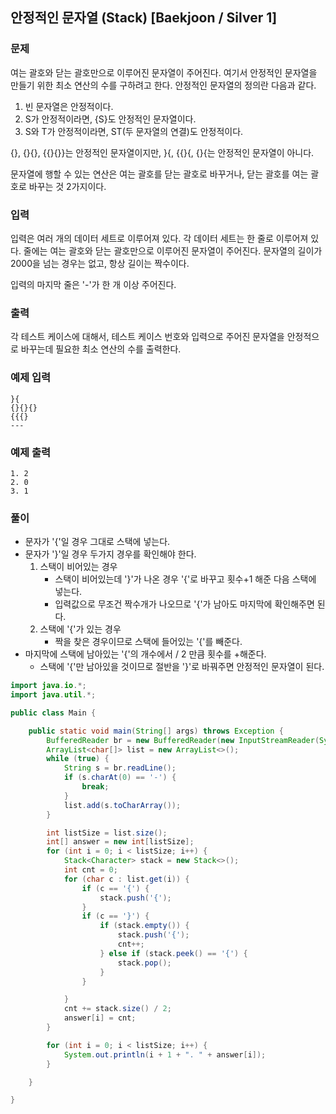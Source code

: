## 안정적인 문자열 (Stack) [Baekjoon / Silver 1]

### 문제

여는 괄호와 닫는 괄호만으로 이루어진 문자열이 주어진다. 여기서 안정적인 문자열을 만들기 위한 최소 연산의 수를 구하려고 한다. 안정적인 문자열의 정의란 다음과 같다.

1. 빈 문자열은 안정적이다.
2. S가 안정적이라면, {S}도 안정적인 문자열이다.
3. S와 T가 안정적이라면, ST(두 문자열의 연결)도 안정적이다.

{}, {}{}, {{}{}}는 안정적인 문자열이지만, }{, {{}{, {}{는 안정적인 문자열이 아니다.

문자열에 행할 수 있는 연산은 여는 괄호를 닫는 괄호로 바꾸거나, 닫는 괄호를 여는 괄호로 바꾸는 것 2가지이다.

### 입력

입력은 여러 개의 데이터 세트로 이루어져 있다. 각 데이터 세트는 한 줄로 이루어져 있다. 줄에는 여는 괄호와 닫는 괄호만으로 이루어진 문자열이 주어진다. 문자열의 길이가 2000을 넘는 경우는 없고, 항상 길이는 짝수이다.

입력의 마지막 줄은 '-'가 한 개 이상 주어진다.

### 출력

각 테스트 케이스에 대해서, 테스트 케이스 번호와 입력으로 주어진 문자열을 안정적으로 바꾸는데 필요한 최소 연산의 수를 출력한다.

### 예제 입력

```
}{
{}{}{}
{{{}
---
```

### 예제 출력

```
1. 2
2. 0
3. 1
```

### 풀이

- 문자가 '{'일 경우 그대로 스택에 넣는다.
- 문자가 '}'일 경우 두가지 경우를 확인해야 한다.
  1. 스택이 비어있는 경우
      - 스택이 비어있는데 '}'가 나온 경우 '{'로 바꾸고 횟수+1 해준 다음 스택에 넣는다.
      - 입력값으로 무조건 짝수개가 나오므로 '{'가 남아도 마지막에 확인해주면 된다.
  2. 스택에 '{'가 있는 경우
        - 짝을 찾은 경우이므로 스택에 들어있는 '{'를 빼준다.
- 마지막에 스택에 남아있는 '{'의 개수에서 / 2 만큼 횟수를 +해준다.
  - 스택에 '{'만 남아있을 것이므로 절반을 '}'로 바꿔주면 안정적인 문자열이 된다.

```java
import java.io.*;
import java.util.*;

public class Main {

    public static void main(String[] args) throws Exception {
        BufferedReader br = new BufferedReader(new InputStreamReader(System.in));
        ArrayList<char[]> list = new ArrayList<>();
        while (true) {
            String s = br.readLine();
            if (s.charAt(0) == '-') {
                break;
            }
            list.add(s.toCharArray());
        }

        int listSize = list.size();
        int[] answer = new int[listSize];
        for (int i = 0; i < listSize; i++) {
            Stack<Character> stack = new Stack<>();
            int cnt = 0;
            for (char c : list.get(i)) {
                if (c == '{') {
                    stack.push('{');
                }
                if (c == '}') {
                    if (stack.empty()) {
                        stack.push('{');
                        cnt++;
                    } else if (stack.peek() == '{') {
                        stack.pop();
                    }
                }

            }
            cnt += stack.size() / 2;
            answer[i] = cnt;
        }

        for (int i = 0; i < listSize; i++) {
            System.out.println(i + 1 + ". " + answer[i]);
        }

    }

}
```